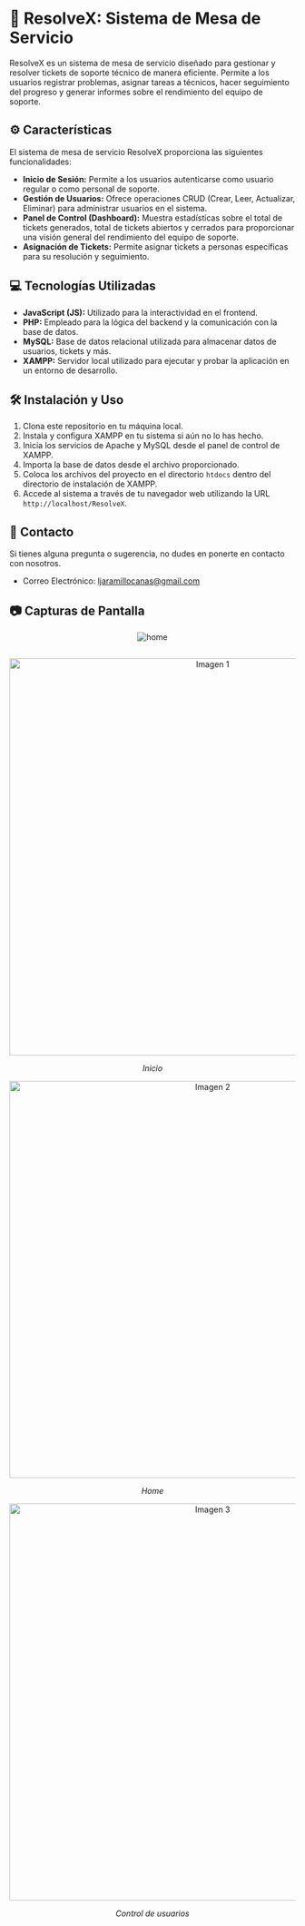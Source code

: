 # 🚀 ResolveX: Sistema de Mesa de Servicio

ResolveX es un sistema de mesa de servicio diseñado para gestionar y resolver tickets de soporte técnico de manera eficiente. Permite a los usuarios registrar problemas, asignar tareas a técnicos, hacer seguimiento del progreso y generar informes sobre el rendimiento del equipo de soporte.

## ⚙️ Características

El sistema de mesa de servicio ResolveX proporciona las siguientes funcionalidades:

- **Inicio de Sesión:** Permite a los usuarios autenticarse como usuario regular o como personal de soporte.
- **Gestión de Usuarios:** Ofrece operaciones CRUD (Crear, Leer, Actualizar, Eliminar) para administrar usuarios en el sistema.
- **Panel de Control (Dashboard):** Muestra estadísticas sobre el total de tickets generados, total de tickets abiertos y cerrados para proporcionar una visión general del rendimiento del equipo de soporte.
- **Asignación de Tickets:** Permite asignar tickets a personas específicas para su resolución y seguimiento.

## 💻 Tecnologías Utilizadas

- **JavaScript (JS):** Utilizado para la interactividad en el frontend.
- **PHP:** Empleado para la lógica del backend y la comunicación con la base de datos.
- **MySQL:** Base de datos relacional utilizada para almacenar datos de usuarios, tickets y más.
- **XAMPP:** Servidor local utilizado para ejecutar y probar la aplicación en un entorno de desarrollo.

## 🛠️ Instalación y Uso

1. Clona este repositorio en tu máquina local.
2. Instala y configura XAMPP en tu sistema si aún no lo has hecho.
3. Inicia los servicios de Apache y MySQL desde el panel de control de XAMPP.
4. Importa la base de datos desde el archivo proporcionado.
5. Coloca los archivos del proyecto en el directorio `htdocs` dentro del directorio de instalación de XAMPP.
6. Accede al sistema a través de tu navegador web utilizando la URL `http://localhost/ResolveX`.

## 📧 Contacto

Si tienes alguna pregunta o sugerencia, no dudes en ponerte en contacto con nosotros.

- Correo Electrónico: ljaramillocanas@gmail.com






## 📷 Capturas de Pantalla

<p align="center">
  <img src="https://github.com/ljaramillocanas/HelpDesk/assets/101465088/ba7dd5e6-5ece-4fcb-a372-7e023d69c73b" alt="home">
</p>

## 

<div align="center">
  <img src="https://github.com/ljaramillocanas/HelpDesk/assets/101465088/b11495c4-0a64-47a7-8433-b907a012885c" alt="Imagen 1" width="700" title="Título de la Imagen 1">
  <p><em>Inicio</em></p>
</div>

<div align="center">
  <img src="https://github.com/ljaramillocanas/HelpDesk/assets/101465088/20c5971d-f0d2-489c-b8a6-01145b8aa1d4" alt="Imagen 2" width="700" title="Título de la Imagen 2">
  <p><em>Home</em></p>
</div>

<div align="center">
  <img src="https://github.com/ljaramillocanas/HelpDesk/assets/101465088/ae418f1e-fd0e-41fe-a30e-a518245395c5" alt="Imagen 3" width="700" title="Título de la Imagen 3">
  <p><em>Control de usuarios</em></p>
</div>

